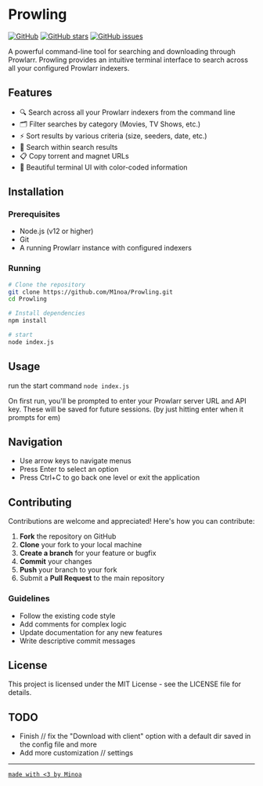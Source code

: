 # Prowling

[![GitHub](https://img.shields.io/github/license/M1noa/Prowling)](https://github.com/M1noa/Prowling)
[![GitHub stars](https://img.shields.io/github/stars/M1noa/Prowling)](https://github.com/M1noa/Prowling/stargazers)
[![GitHub issues](https://img.shields.io/github/issues/M1noa/Prowling)](https://github.com/M1noa/Prowling/issues)

A powerful command-line tool for searching and downloading through Prowlarr. Prowling provides an intuitive terminal interface to search across all your configured Prowlarr indexers.

## Features

- 🔍 Search across all your Prowlarr indexers from the command line
- 🗂️ Filter searches by category (Movies, TV Shows, etc.)
- ⚡ Sort results by various criteria (size, seeders, date, etc.)
- 🔎 Search within search results
- 📋 Copy torrent and magnet URLs
- 🎨 Beautiful terminal UI with color-coded information

## Installation

### Prerequisites

- Node.js (v12 or higher)
- Git
- A running Prowlarr instance with configured indexers


### Running

```bash
# Clone the repository
git clone https://github.com/M1noa/Prowling.git
cd Prowling

# Install dependencies
npm install

# start
node index.js
```

## Usage

run the start command `node index.js`

On first run, you'll be prompted to enter your Prowlarr server URL and API key. These will be saved for future sessions. (by just hitting enter when it prompts for em)

## Navigation

- Use arrow keys to navigate menus
- Press Enter to select an option
- Press Ctrl+C to go back one level or exit the application

## Contributing

Contributions are welcome and appreciated! Here's how you can contribute:

1. **Fork** the repository on GitHub
2. **Clone** your fork to your local machine
3. **Create a branch** for your feature or bugfix
4. **Commit** your changes
5. **Push** your branch to your fork
6. Submit a **Pull Request** to the main repository


### Guidelines

- Follow the existing code style
- Add comments for complex logic
- Update documentation for any new features
- Write descriptive commit messages

## License

This project is licensed under the MIT License - see the LICENSE file for details.


## TODO

- Finish // fix the "Download with client" option with a default dir saved in the config file and more
- Add more customization // settings
---

[```made with <3 by Minoa```](https://github.com/M1noa)
